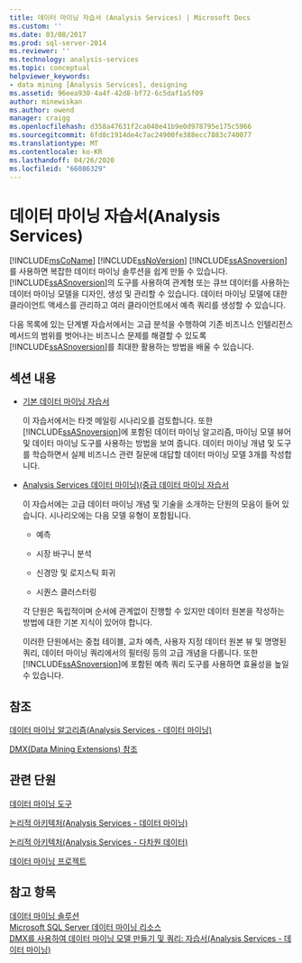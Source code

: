 ```yaml
---
title: 데이터 마이닝 자습서 (Analysis Services) | Microsoft Docs
ms.custom: ''
ms.date: 03/08/2017
ms.prod: sql-server-2014
ms.reviewer: ''
ms.technology: analysis-services
ms.topic: conceptual
helpviewer_keywords:
- data mining [Analysis Services], designing
ms.assetid: 96eea930-4a4f-42d8-bf72-6c5daf1a5f09
author: minewiskan
ms.author: owend
manager: craigg
ms.openlocfilehash: d358a47631f2ca048e41b9e0d978795e175c5966
ms.sourcegitcommit: 6fd8c1914de4c7ac24900fe388ecc7883c740077
ms.translationtype: MT
ms.contentlocale: ko-KR
ms.lasthandoff: 04/26/2020
ms.locfileid: "66086329"
---
```

# <a name="data-mining-tutorials-analysis-services"></a>데이터 마이닝 자습서(Analysis Services)
  [!INCLUDE[msCoName](../includes/msconame-md.md)] [!INCLUDE[ssNoVersion](../includes/ssnoversion-md.md)] [!INCLUDE[ssASnoversion](../includes/ssasnoversion-md.md)]를 사용하면 복잡한 데이터 마이닝 솔루션을 쉽게 만들 수 있습니다. [!INCLUDE[ssASnoversion](../includes/ssasnoversion-md.md)]의 도구를 사용하여 관계형 또는 큐브 데이터를 사용하는 데이터 마이닝 모델을 디자인, 생성 및 관리할 수 있습니다. 데이터 마이닝 모델에 대한 클라이언트 액세스를 관리하고 여러 클라이언트에서 예측 쿼리를 생성할 수 있습니다.  
  
 다음 목록에 있는 단계별 자습서에서는 고급 분석을 수행하여 기존 비즈니스 인텔리전스 메서드의 범위를 벗어나는 비즈니스 문제를 해결할 수 있도록 [!INCLUDE[ssASnoversion](../includes/ssasnoversion-md.md)]를 최대한 활용하는 방법을 배울 수 있습니다.  
  
## <a name="in-this-section"></a>섹션 내용  
  
-   [기본 데이터 마이닝 자습서](../tutorials/basic-data-mining-tutorial.md)  
  
     이 자습서에서는 타겟 메일링 시나리오를 검토합니다. 또한 [!INCLUDE[ssASnoversion](../includes/ssasnoversion-md.md)]에 포함된 데이터 마이닝 알고리즘, 마이닝 모델 뷰어 및 데이터 마이닝 도구를 사용하는 방법을 보여 줍니다. 데이터 마이닝 개념 및 도구를 학습하면서 실제 비즈니스 관련 질문에 대답할 데이터 마이닝 모델 3개를 작성합니다.  
  
-   [Analysis Services 데이터 마이닝&#41;&#40;중급 데이터 마이닝 자습서](../tutorials/intermediate-data-mining-tutorial-analysis-services-data-mining.md)  
  
     이 자습서에는 고급 데이터 마이닝 개념 및 기술을 소개하는 단원의 모음이 들어 있습니다. 시나리오에는 다음 모델 유형이 포함됩니다.  
  
    -   예측  
  
    -   시장 바구니 분석  
  
    -   신경망 및 로지스틱 회귀  
  
    -   시퀀스 클러스터링  
  
     각 단원은 독립적이며 순서에 관계없이 진행할 수 있지만 데이터 원본을 작성하는 방법에 대한 기본 지식이 있어야 합니다.  
  
     이러한 단원에서는 중첩 테이블, 교차 예측, 사용자 지정 데이터 원본 뷰 및 명명된 쿼리, 데이터 마이닝 쿼리에서의 필터링 등의 고급 개념을 다룹니다. 또한 [!INCLUDE[ssASnoversion](../includes/ssasnoversion-md.md)]에 포함된 예측 쿼리 도구를 사용하면 효율성을 높일 수 있습니다.  
  
## <a name="reference"></a>참조  
 [데이터 마이닝 알고리즘&#40;Analysis Services - 데이터 마이닝&#41;](data-mining/data-mining-algorithms-analysis-services-data-mining.md)  
  
 [DMX&#40;Data Mining Extensions&#41; 참조](/sql/dmx/data-mining-extensions-dmx-reference)  
  
## <a name="related-sections"></a>관련 단원  
 [데이터 마이닝 도구](data-mining/data-mining-tools.md)  
  
 [논리적 아키텍처&#40;Analysis Services - 데이터 마이닝&#41;](data-mining/logical-architecture-analysis-services-data-mining.md)  
  
 [논리적 아키텍처&#40;Analysis Services - 다차원 데이터&#41;](multidimensional-models/olap-logical/understanding-microsoft-olap-logical-architecture.md)  
  
 [데이터 마이닝 프로젝트](data-mining/data-mining-projects.md)  
  
## <a name="see-also"></a>참고 항목  
 [데이터 마이닝 솔루션](data-mining/data-mining-solutions.md)   
 [Microsoft SQL Server 데이터 마이닝 리소스](https://go.microsoft.com/fwlink/?LinkId=97965)   
 [DMX를 사용하여 데이터 마이닝 모델 만들기 및 쿼리: 자습서&#40;Analysis Services - 데이터 마이닝&#41;](../../2014/tutorials/create-query-data-mining-models-dmx-tutorials.md)  
  
  
